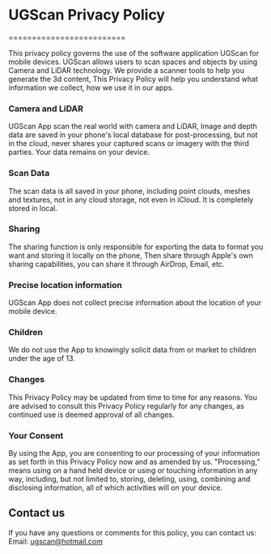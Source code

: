 # UGScan Privacy Policy
=========================


This privacy policy governs the use of the software application UGScan for mobile devices. UGScan allows users to scan spaces and objects by using Camera and LiDAR technology. 
We provide a scanner tools to help you generate the 3d content, This Privacy Policy will help you understand what information we collect, how we use it in our apps.


### Camera and LiDAR

UGScan App scan the real world with camera and LiDAR, Image and depth data are saved in your phone's local database for post-processing, but not in the cloud, never shares your captured scans or imagery with the third parties. Your data remains on your device.

### Scan Data
The scan data is all saved in your phone, including point clouds, meshes and textures, not in any cloud storage, not even in iCloud. It is completely stored in local.

### Sharing
The sharing function is only responsible for exporting the data to format you want and storing it locally on the phone, Then share through Apple's own sharing capabilities, you can share it through AirDrop, Email, etc.

### Precise location information
UGScan App does not collect precise information about the location of your mobile device.

### Children
We do not use the App to knowingly solicit data from or market to children under the age of 13.

### Changes
This Privacy Policy may be updated from time to time for any reasons. You are advised to consult this Privacy Policy regularly for any changes, as continued use is deemed approval of all changes.

### Your Consent
By using the App, you are consenting to our processing of your information as set forth in this Privacy Policy now and as amended by us. "Processing,” means using on a hand held device or using or touching information in any way, including, but not limited to, storing, deleting, using, combining and disclosing information, all of which activities will on your device. 


## Contact us
If you have any questions or comments for this policy, you can contact us:
Email: ugscan@hotmail.com

